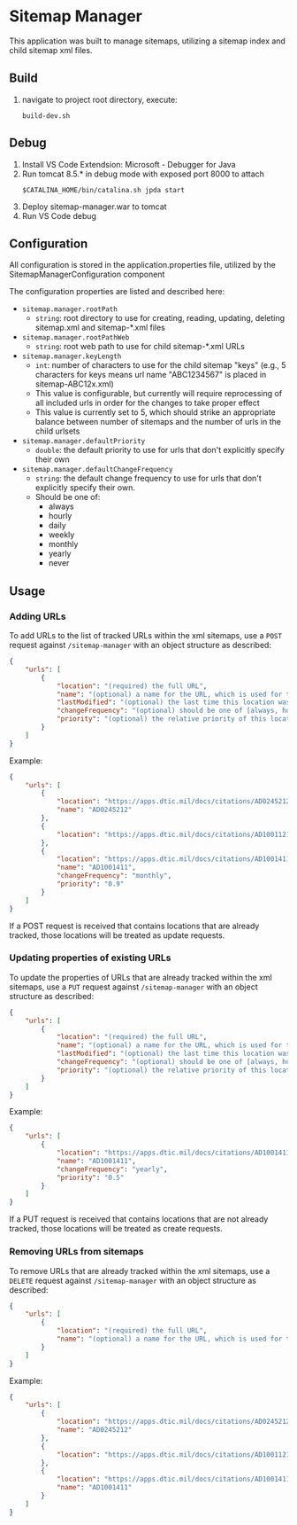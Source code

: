# Sitemap Manager
This application was built to manage sitemaps, utilizing a sitemap index and child sitemap xml files.
## Build
1. navigate to project root directory, execute:
    ```
    build-dev.sh
    ```

## Debug
1. Install VS Code Extendsion: Microsoft - Debugger for Java
2. Run tomcat 8.5.* in debug mode with exposed port 8000 to attach
    ```
    $CATALINA_HOME/bin/catalina.sh jpda start
    ```
3. Deploy sitemap-manager.war to tomcat
4. Run VS Code debug

## Configuration
All configuration is stored in the application.properties file, utilized by the SitemapManagerConfiguration component

The configuration properties are listed and described here:
- `sitemap.manager.rootPath`
    - `string`: root directory to use for creating, reading, updating, deleting sitemap.xml and sitemap-*.xml files
- `sitemap.manager.rootPathWeb`
    - `string`: root web path to use for child sitemap-*.xml URLs
- `sitemap.manager.keyLength`
    - `int`: number of characters to use for the child sitemap "keys" (e.g., 5 characters for keys means url name "ABC1234567" is placed in sitemap-ABC12x.xml)
    - This value is configurable, but currently will require reprocessing of all included urls in order for the changes to take proper effect
    - This value is currently set to 5, which should strike an appropriate balance between number of sitemaps and the number of urls in the child urlsets
- `sitemap.manager.defaultPriority`
    - `double`: the default priority to use for urls that don't explicitly specify their own
- `sitemap.manager.defaultChangeFrequency`
    - `string`: the default change frequency to use for urls that don't explicitly specify their own. 
    - Should be one of: 
        - always
        - hourly
        - daily
        - weekly
        - monthly
        - yearly
        - never

## Usage
### Adding URLs
To add URLs to the list of tracked URLs within the xml sitemaps, use a `POST` request against `/sitemap-manager` with an object structure as described:

```json
{
    "urls": [
        {
            "location": "(required) the full URL",
            "name": "(optional) a name for the URL, which is used for the basis of the key for deciding in which sitemap-*.xml this url should reside. If none is provided, it will try to be inferred from the location value",
            "lastModified": "(optional) the last time this location was changed. If not provided, the application will assume the last time modified is the time of the current action being taken",
            "changeFrequency": "(optional) should be one of [always, hourly, daily, weekly, monthly, yearly, never]. If not provided, the application default will be used",
            "priority": "(optional) the relative priority of this location, expressed as a value between 0 and 1. If not provided, the application default will be used"
        }
    ]
}
```

Example:
```json
{
    "urls": [
        {
            "location": "https://apps.dtic.mil/docs/citations/AD0245212",
            "name": "AD0245212"
        },
        {
            "location": "https://apps.dtic.mil/docs/citations/AD1001121"
        },
        {
            "location": "https://apps.dtic.mil/docs/citations/AD1001411",
            "name": "AD1001411",
            "changeFrequency": "monthly",
            "priority": "0.9"
        }
    ]
}
```

If a POST request is received that contains locations that are already tracked, those locations will be treated as update requests.

### Updating properties of existing URLs
To update the properties of URLs that are already tracked within the xml sitemaps, use a `PUT` request against `/sitemap-manager` with an object structure as described:

```json
{
    "urls": [
        {
            "location": "(required) the full URL",
            "name": "(optional) a name for the URL, which is used for the basis of the key for deciding in which sitemap-*.xml this url should reside. If none is provided, it will try to be inferred from the location value",
            "lastModified": "(optional) the last time this location was changed. If not provided, the application will assume the last time modified is the time of the current action being taken",
            "changeFrequency": "(optional) should be one of [always, hourly, daily, weekly, monthly, yearly, never]. If not provided, the application default will be used",
            "priority": "(optional) the relative priority of this location, expressed as a value between 0 and 1. If not provided, the application default will be used"
        }
    ]
}
```

Example:
```json
{
    "urls": [
        {
            "location": "https://apps.dtic.mil/docs/citations/AD1001411",
            "name": "AD1001411",
            "changeFrequency": "yearly",
            "priority": "0.5"
        }
    ]
}
```

If a PUT request is received that contains locations that are not already tracked, those locations will be treated as create requests.

### Removing URLs from sitemaps
To remove URLs that are already tracked within the xml sitemaps, use a `DELETE` request against `/sitemap-manager` with an object structure as described:

```json
{
    "urls": [
        {
            "location": "(required) the full URL",
            "name": "(optional) a name for the URL, which is used for the basis of the key for deciding in which sitemap-*.xml this url should reside. If none is provided, it will try to be inferred from the location value"
        }
    ]
}
```
Example:
```json
{
    "urls": [
        {
            "location": "https://apps.dtic.mil/docs/citations/AD0245212",
            "name": "AD0245212"
        },
        {
            "location": "https://apps.dtic.mil/docs/citations/AD1001121"
        },
        {
            "location": "https://apps.dtic.mil/docs/citations/AD1001411",
            "name": "AD1001411"
        }
    ]
}
```